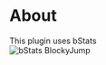# About
This plugin uses bStats  
![bStats BlockyJump](https://bstats.org/signatures/bukkit/BlockyJump.svg ':size=1000')
